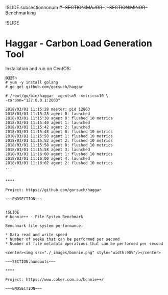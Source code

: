 !SLIDE subsectionnonum
#~~~SECTION:MAJOR~~~.~~~SECTION:MINOR~~~ Benchmarking


!SLIDE
# Haggar - Carbon Load Generation Tool

Installation and run on CentOS:

    @@@Sh
    # yum -y install golang
    # go get github.com/gorsuch/haggar

    # /root/go/bin/haggar -agents=5 -metrics=10 \
    -carbon="127.0.0.1:2003"

    2018/03/01 11:15:28 master: pid 12863
    2018/03/01 11:15:28 agent 0: launched
    2018/03/01 11:15:38 agent 0: flushed 10 metrics
    2018/03/01 11:15:40 agent 1: launched
    2018/03/01 11:15:42 agent 2: launched
    2018/03/01 11:15:48 agent 0: flushed 10 metrics
    2018/03/01 11:15:50 agent 1: flushed 10 metrics
    2018/03/01 11:15:52 agent 2: flushed 10 metrics
    2018/03/01 11:15:58 agent 0: flushed 10 metrics
    2018/03/01 11:15:58 agent 3: launched
    2018/03/01 11:16:00 agent 1: flushed 10 metrics
    2018/03/01 11:16:00 agent 4: launched
    2018/03/01 11:16:02 agent 2: flushed 10 metrics
    ...

~~~SECTION:handouts~~~

****

Project: https://github.com/gorsuch/haggar

~~~ENDSECTION~~~


!SLIDE
# bonnie++ - File System Benchmark

Benchmark file system performance:

* Data read and write speed
* Number of seeks that can be performed per second
* Number of file metadata operations that can be performed per second

<center><img src="./_images/bonnie.png" style="width:90%"/></center>

~~~SECTION:handouts~~~

****

Project: https://www.coker.com.au/bonnie++/

~~~ENDSECTION~~~

